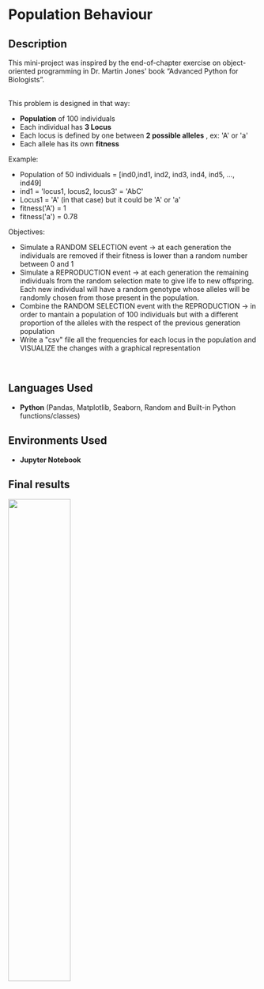 <h1>Population Behaviour</h1>

<h2>Description</h2>
This mini-project was inspired by the end-of-chapter exercise on object-oriented programming in Dr. Martin Jones' book “Advanced Python for Biologists”.

</br>This problem is designed in that way:
- **Population** of 100 individuals
- Each individual has **3 Locus**
- Each locus is defined by one between **2 possible alleles** , ex: 'A' or 'a'
- Each allele has its own **fitness**

Example:
- Population of 50 individuals = [ind0,ind1, ind2, ind3, ind4, ind5, ..., ind49]
- ind1 = 'locus1, locus2, locus3' = 'AbC'
- Locus1 = 'A' (in that case) but it could be 'A' or 'a'
- fitness('A') = 1
- fitness('a') = 0.78

Objectives:
- Simulate a RANDOM SELECTION event -> at each generation the individuals are removed if their fitness is lower than a random number between 0 and 1
- Simulate a REPRODUCTION event -> at each generation the remaining individuals from the random selection mate to give life to new offspring. Each new individual will have a random genotype whose alleles will be randomly chosen from those present in the population.
- Combine the RANDOM SELECTION event with the REPRODUCTION -> in order to mantain a population of 100 individuals but with a different proportion of the alleles with the respect of the previous generation population
- Write a "csv" file all the frequencies for each locus in the population and VISUALIZE the changes with a graphical representation
<br />


<h2>Languages Used</h2>

- <b>Python</b> (Pandas, Matplotlib, Seaborn, Random and Built-in Python functions/classes)

<h2>Environments Used </h2>

- <b>Jupyter Notebook</b>

<h2>Final results</h2>
<img src="https://i.imgur.com/QFpFLtb.png" height="50%" width="50%" alt=""/>
